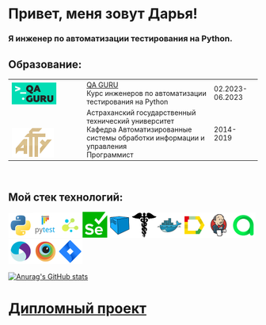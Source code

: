 # Привет, меня зовут Дарья!

### Я инженер по автоматизации тестирования на Python.

## Образование: 

<table width="100%" border='0'>
   <tr> 
    <td width="30%" valign="bottom"><img src="/icons/photo_2022-05-30_21-01-03.png"></td><td valign="middle"><a target="_blank" href="https://qa.guru">QA GURU</a></br>Курс инженеров по автоматизации тестирования на Python</br></td><td>02.2023-06.2023</td></tr>
   <tr> 
    <td width="30%" valign="bottom"><img src="/icons/astu_logo.png"></td><td valign="middle">Астраханский государственный технический университет</br>Кафедра Автоматизированные системы обработки информации и управления</br>Программист</td><td>2014-2019</td></tr>    
  </table>
  </br>
  
 ## Мой стек технологий: 
 
 ![Python](/icons/Python_logo_and_wordmark.png)![Pytest](/icons/Pytest_logo.png)![selene](/icons/selene.png)![Selenium](/icons/Selenium.png)![Selenoid](/icons/Selenoid.png)![requests](/icons/requests.png)![Docker](/icons/Docker.png)![Allure Report](/icons/Allure_Report.png)![Jenkins](/icons/Jenkins.png)![Allure](/icons/Allure_EE.png)![Appium](/icons/Appium.png)![Browserstack](/icons/Browserstack.png)![JIra](/icons/Jira.png)

[![Anurag's GitHub stats](https://github-readme-stats.vercel.app/api?username=DashaKudryavtseva)](https://github.com/anuraghazra/github-readme-stats)

# [Дипломный проект](https://github.com/DashaKudryavtseva/demo_web_shop)


